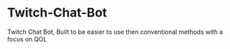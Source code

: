 # Twitch-Chat-Bot
Twitch Chat Bot, Built to be easier to use then conventional methods with a focus on QOL
